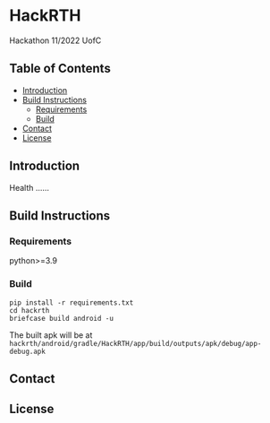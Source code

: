 # HackRTH
Hackathon 11/2022 UofC
## Table of Contents
<!-- toc -->
- [Introduction](#introduction)
- [Build Instructions](#build-instructions)
  - [Requirements](#requirements)
  - [Build](#build)
- [Contact](#contact)
- [License](#license)
<!-- tocstop -->

## Introduction
Health ......

## Build Instructions
### Requirements
python>=3.9
### Build
```shell
pip install -r requirements.txt
cd hackrth
briefcase build android -u
```
The built apk will be at `hackrth/android/gradle/HackRTH/app/build/outputs/apk/debug/app-debug.apk`

## Contact

## License
